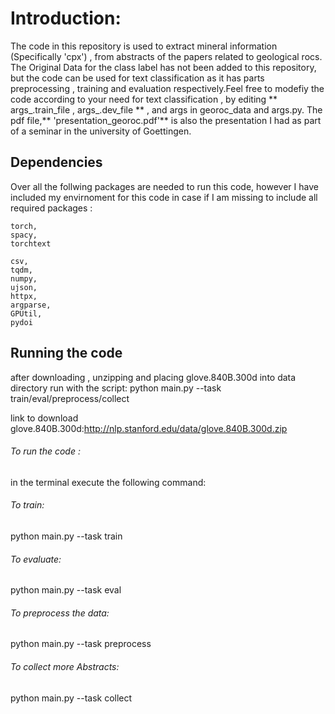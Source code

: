 



# Introduction:
The code in this repository is used to extract mineral information (Specifically 'cpx') , from abstracts of the papers related to geological rocs. The Original Data for the class label has not been added to this repository, but the code can be used for text classification as it has  parts preprocessing , training  and evaluation respectively.Feel free to modefiy the code according to your need for text classification , by editing  ** args_.train_file , args_.dev_file **   , and args in georoc_data and args.py.
 The pdf file,**  'presentation_georoc.pdf'**  is also the presentation I had as part of a seminar in the university of Goettingen. 

## Dependencies
Over all  the follwing packages are needed to run this code, however I have included my envirnoment for this code in case if I am missing to include all required packages :
```
torch,
spacy,
torchtext
```
```
csv,
tqdm,
numpy,
ujson,
httpx,
argparse,
GPUtil,
pydoi
```
## Running the code
after downloading , unzipping and placing glove.840B.300d into data directory
run with the script: 
python main.py  --task train/eval/preprocess/collect

link to download glove.840B.300d:http://nlp.stanford.edu/data/glove.840B.300d.zip


###### To run the code :
in the terminal execute the following command:

###### To train:

python main.py  --task train
###### To evaluate:

python main.py  --task  eval

###### To preprocess the data:

python main.py  --task  preprocess

###### To collect more Abstracts:
python main.py  --task  collect